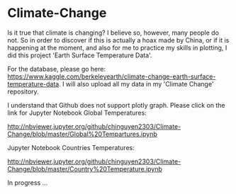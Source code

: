 # Climate-Change
Is it true that climate is changing? I believe so, however, many people do not. So in order to discover if this is actually a hoax made by China, or if it is happening at the moment, and also for me to practice my skills in plotting, I did this project 'Earth Surface Temperature Data'. 

For the database, please go here: https://www.kaggle.com/berkeleyearth/climate-change-earth-surface-temperature-data.
I will also upload all my data in my 'Climate Change' repository. 

I understand that Github does not support plotly graph. Please click on the link for Jupyter Notebook
Global Temperatures: 

http://nbviewer.jupyter.org/github/chinguyen2303/Climate-Change/blob/master/Global%20Tempartures.ipynb

Jupyter Notebook Countries Temperatures: 

http://nbviewer.jupyter.org/github/chinguyen2303/Climate-Change/blob/master/Country%20Temperature.ipynb

In progress ...  

